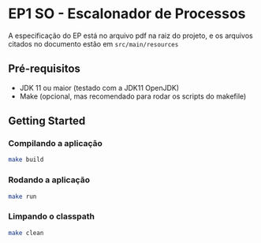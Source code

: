 # EP1 SO - Escalonador de Processos

A especificação do EP está no arquivo pdf na raiz do projeto, e os arquivos citados no documento estão em `src/main/resources`

## Pré-requisitos

* JDK 11 ou maior (testado com a JDK11 OpenJDK)
* Make (opcional, mas recomendado para rodar os scripts do makefile)

## Getting Started

### Compilando a aplicação
```sh
make build
```


### Rodando a aplicação
```sh
make run
```

### Limpando o classpath
```sh
make clean
```

